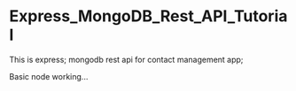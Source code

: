 # Express_MongoDB_Rest_API_Tutorial
This is express; mongodb rest api for contact management app;
  
  Basic node working...
